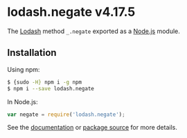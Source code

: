 # lodash.negate v4.17.5

The [Lodash](https://lodash.com/) method `_.negate` exported as a [Node.js](https://nodejs.org/) module.

## Installation

Using npm:
```bash
$ {sudo -H} npm i -g npm
$ npm i --save lodash.negate
```

In Node.js:
```js
var negate = require('lodash.negate');
```

See the [documentation](https://lodash.com/docs#negate) or [package source](https://github.com/lodash/lodash/blob/4.17.5-npm-packages/lodash.negate) for more details.
